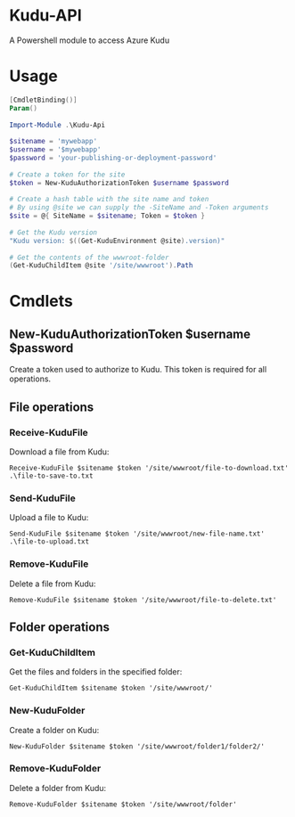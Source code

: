 # Kudu-API
A Powershell module to access Azure Kudu

# Usage
```powershell
[CmdletBinding()]
Param()
 
Import-Module .\Kudu-Api
 
$sitename = 'mywebapp'
$username = '$mywebapp'
$password = 'your-publishing-or-deployment-password'
 
# Create a token for the site
$token = New-KuduAuthorizationToken $username $password
 
# Create a hash table with the site name and token
# By using @site we can supply the -SiteName and -Token arguments
$site = @{ SiteName = $sitename; Token = $token }
 
# Get the Kudu version
"Kudu version: $((Get-KuduEnvironment @site).version)"
 
# Get the contents of the wwwroot-folder
(Get-KuduChildItem @site '/site/wwwroot').Path
```

# Cmdlets
## New-KuduAuthorizationToken $username $password
Create a token used to authorize to Kudu. This token is required for all operations.

## File operations
### Receive-KuduFile
Download a file from Kudu:

    Receive-KuduFile $sitename $token '/site/wwwroot/file-to-download.txt' .\file-to-save-to.txt
### Send-KuduFile
Upload a file to Kudu:

    Send-KuduFile $sitename $token '/site/wwwroot/new-file-name.txt' .\file-to-upload.txt
### Remove-KuduFile
Delete a file from Kudu:

    Remove-KuduFile $sitename $token '/site/wwwroot/file-to-delete.txt'

## Folder operations
### Get-KuduChildItem
Get the files and folders in the specified folder:

    Get-KuduChildItem $sitename $token '/site/wwwroot/'
### New-KuduFolder
Create a folder on Kudu:

    New-KuduFolder $sitename $token '/site/wwwroot/folder1/folder2/'
### Remove-KuduFolder
Delete a folder from Kudu:

    Remove-KuduFolder $sitename $token '/site/wwwroot/folder'


